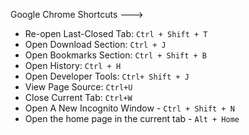 Google Chrome Shortcuts --->

- Re-open Last-Closed Tab: ``Ctrl + Shift + T ``
- Open Download Section: ``Ctrl + J``
- Open Bookmarks Section: ``Ctrl + Shift + B``
- Open History: ``Ctrl + H``
- Open Developer Tools: ``Ctrl+ Shift + J``
- View Page Source: ``Ctrl+U``
- Close Current Tab: ``Ctrl+W``
- Open A New Incognito Window - ``Ctrl + Shift + N``
- Open the home page in the current tab - ``Alt + Home``

